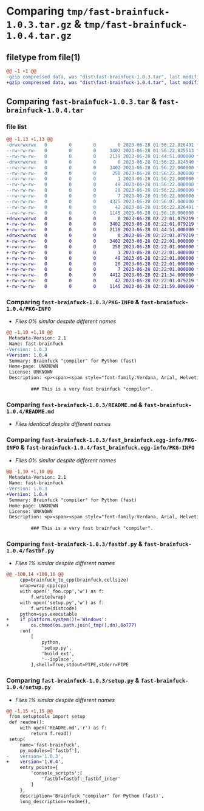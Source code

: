 # Comparing `tmp/fast-brainfuck-1.0.3.tar.gz` & `tmp/fast-brainfuck-1.0.4.tar.gz`

## filetype from file(1)

```diff
@@ -1 +1 @@
-gzip compressed data, was "dist\fast-brainfuck-1.0.3.tar", last modified: Wed Jun 28 01:56:22 2023, max compression
+gzip compressed data, was "dist\fast-brainfuck-1.0.4.tar", last modified: Wed Jun 28 02:22:01 2023, max compression
```

## Comparing `fast-brainfuck-1.0.3.tar` & `fast-brainfuck-1.0.4.tar`

### file list

```diff
@@ -1,13 +1,13 @@
-drwxrwxrwx   0        0        0        0 2023-06-28 01:56:22.826491 fast-brainfuck-1.0.3/
--rw-rw-rw-   0        0        0     3402 2023-06-28 01:56:22.825513 fast-brainfuck-1.0.3/PKG-INFO
--rw-rw-rw-   0        0        0     2139 2023-06-28 01:44:51.000000 fast-brainfuck-1.0.3/README.md
-drwxrwxrwx   0        0        0        0 2023-06-28 01:56:22.824540 fast-brainfuck-1.0.3/fast_brainfuck.egg-info/
--rw-rw-rw-   0        0        0     3402 2023-06-28 01:56:22.000000 fast-brainfuck-1.0.3/fast_brainfuck.egg-info/PKG-INFO
--rw-rw-rw-   0        0        0      258 2023-06-28 01:56:22.000000 fast-brainfuck-1.0.3/fast_brainfuck.egg-info/SOURCES.txt
--rw-rw-rw-   0        0        0        1 2023-06-28 01:56:22.000000 fast-brainfuck-1.0.3/fast_brainfuck.egg-info/dependency_links.txt
--rw-rw-rw-   0        0        0       49 2023-06-28 01:56:22.000000 fast-brainfuck-1.0.3/fast_brainfuck.egg-info/entry_points.txt
--rw-rw-rw-   0        0        0       20 2023-06-28 01:56:22.000000 fast-brainfuck-1.0.3/fast_brainfuck.egg-info/requires.txt
--rw-rw-rw-   0        0        0        7 2023-06-28 01:56:22.000000 fast-brainfuck-1.0.3/fast_brainfuck.egg-info/top_level.txt
--rw-rw-rw-   0        0        0     4325 2023-06-28 01:56:07.000000 fast-brainfuck-1.0.3/fastbf.py
--rw-rw-rw-   0        0        0       42 2023-06-28 01:56:22.826491 fast-brainfuck-1.0.3/setup.cfg
--rw-rw-rw-   0        0        0     1145 2023-06-28 01:56:18.000000 fast-brainfuck-1.0.3/setup.py
+drwxrwxrwx   0        0        0        0 2023-06-28 02:22:01.079219 fast-brainfuck-1.0.4/
+-rw-rw-rw-   0        0        0     3402 2023-06-28 02:22:01.079219 fast-brainfuck-1.0.4/PKG-INFO
+-rw-rw-rw-   0        0        0     2139 2023-06-28 01:44:51.000000 fast-brainfuck-1.0.4/README.md
+drwxrwxrwx   0        0        0        0 2023-06-28 02:22:01.079219 fast-brainfuck-1.0.4/fast_brainfuck.egg-info/
+-rw-rw-rw-   0        0        0     3402 2023-06-28 02:22:01.000000 fast-brainfuck-1.0.4/fast_brainfuck.egg-info/PKG-INFO
+-rw-rw-rw-   0        0        0      258 2023-06-28 02:22:01.000000 fast-brainfuck-1.0.4/fast_brainfuck.egg-info/SOURCES.txt
+-rw-rw-rw-   0        0        0        1 2023-06-28 02:22:01.000000 fast-brainfuck-1.0.4/fast_brainfuck.egg-info/dependency_links.txt
+-rw-rw-rw-   0        0        0       49 2023-06-28 02:22:01.000000 fast-brainfuck-1.0.4/fast_brainfuck.egg-info/entry_points.txt
+-rw-rw-rw-   0        0        0       20 2023-06-28 02:22:01.000000 fast-brainfuck-1.0.4/fast_brainfuck.egg-info/requires.txt
+-rw-rw-rw-   0        0        0        7 2023-06-28 02:22:01.000000 fast-brainfuck-1.0.4/fast_brainfuck.egg-info/top_level.txt
+-rw-rw-rw-   0        0        0     4412 2023-06-28 02:21:34.000000 fast-brainfuck-1.0.4/fastbf.py
+-rw-rw-rw-   0        0        0       42 2023-06-28 02:22:01.079219 fast-brainfuck-1.0.4/setup.cfg
+-rw-rw-rw-   0        0        0     1145 2023-06-28 02:21:59.000000 fast-brainfuck-1.0.4/setup.py
```

### Comparing `fast-brainfuck-1.0.3/PKG-INFO` & `fast-brainfuck-1.0.4/PKG-INFO`

 * *Files 0% similar despite different names*

```diff
@@ -1,10 +1,10 @@
 Metadata-Version: 2.1
 Name: fast-brainfuck
-Version: 1.0.3
+Version: 1.0.4
 Summary: Brainfuck "compiler" for Python (fast)
 Home-page: UNKNOWN
 License: UNKNOWN
 Description: <p><span><span style="font-family:Verdana, Arial, Helvetica, sans-serif;line-height:19px;text-indent:26px;"><span style="font-size:14px;"><span style="font-family:Arial;line-height:26px;"><br></span></span></span></span></p>
         
         ### This is a very fast brainfuck "compiler".
```

### Comparing `fast-brainfuck-1.0.3/README.md` & `fast-brainfuck-1.0.4/README.md`

 * *Files identical despite different names*

### Comparing `fast-brainfuck-1.0.3/fast_brainfuck.egg-info/PKG-INFO` & `fast-brainfuck-1.0.4/fast_brainfuck.egg-info/PKG-INFO`

 * *Files 0% similar despite different names*

```diff
@@ -1,10 +1,10 @@
 Metadata-Version: 2.1
 Name: fast-brainfuck
-Version: 1.0.3
+Version: 1.0.4
 Summary: Brainfuck "compiler" for Python (fast)
 Home-page: UNKNOWN
 License: UNKNOWN
 Description: <p><span><span style="font-family:Verdana, Arial, Helvetica, sans-serif;line-height:19px;text-indent:26px;"><span style="font-size:14px;"><span style="font-family:Arial;line-height:26px;"><br></span></span></span></span></p>
         
         ### This is a very fast brainfuck "compiler".
```

### Comparing `fast-brainfuck-1.0.3/fastbf.py` & `fast-brainfuck-1.0.4/fastbf.py`

 * *Files 1% similar despite different names*

```diff
@@ -100,14 +100,16 @@
     cpp=brainfuck_to_cpp(brainfuck,cellsize)
     wrap=wrap_cpp(cpp)
     with open('_foo.cpp','w') as f:
         f.write(wrap)
     with open('setup.py','w') as f:
         f.write(distcode)
     python=sys.executable
+    if platform.system()!='Windows':
+        os.chmod(os.path.join(_tmp(),dn),0o777)
     run(
         [
             python,
             'setup.py',
             'build_ext',
             '--inplace',
         ],shell=True,stdout=PIPE,stderr=PIPE
```

### Comparing `fast-brainfuck-1.0.3/setup.py` & `fast-brainfuck-1.0.4/setup.py`

 * *Files 1% similar despite different names*

```diff
@@ -1,15 +1,15 @@
 from setuptools import setup
 def readme():
     with open('README.md','r') as f:
         return f.read()
 setup(
     name='fast-brainfuck',
     py_modules=['fastbf'],
-    version='1.0.3',
+    version='1.0.4',
     entry_points={
         'console_scripts':[
             'fastbf=fastbf:_fastbf_inter'
         ]
     },
     description='Brainfuck "compiler" for Python (fast)',
     long_description=readme(),
```


